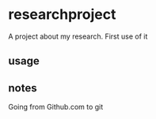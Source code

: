 # researchproject
A project about my research.
First use of it
## usage

## notes
Going from Github.com to git
